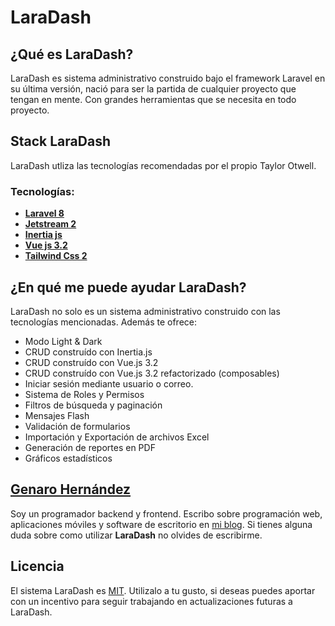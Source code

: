 # LaraDash

## ¿Qué es LaraDash?

LaraDash es sistema administrativo construido bajo el framework Laravel en su última versión, nació para ser la partida de cualquier proyecto que tengan en mente. Con grandes herramientas que se necesita en todo proyecto.

## Stack LaraDash

LaraDash utliza las tecnologías recomendadas por el propio Taylor Otwell.

### Tecnologías:

- **[Laravel 8](https://laravel.com/)**
- **[Jetstream 2](https://jetstream.laravel.com/)**
- **[Inertia js](https://inertiajs.com/)**
- **[Vue js 3.2](https://v3.vuejs.org/)**
- **[Tailwind Css 2](https://tailwindcss.com/)**

## ¿En qué me puede ayudar LaraDash?

LaraDash no solo es un sistema administrativo construido con las tecnologías mencionadas. Además te ofrece:

- Modo Light & Dark
- CRUD construído con Inertia.js
- CRUD construído con Vue.js 3.2
- CRUD construído con Vue.js 3.2 refactorizado (composables)
- Iniciar sesión mediante usuario o correo.
- Sistema de Roles y Permisos
- Filtros de búsqueda y paginación
- Mensajes Flash
- Validación de formularios
- Importación y Exportación de archivos Excel
- Generación de reportes en PDF
- Gráficos estadísticos

## [Genaro Hernández](https://genarohernandez.pro/)

Soy un programador backend y frontend. Escribo sobre programación web, aplicaciones móviles y software de escritorio en [mi blog](https://genarohernandez.pro/blog). Si tienes alguna duda sobre como utilizar **LaraDash** no olvides de escribirme.


## Licencia

El sistema LaraDash es [MIT](https://opensource.org/licenses/MIT). Utilizalo a tu gusto, si deseas puedes aportar con un incentivo para seguir trabajando en actualizaciones futuras a LaraDash.
